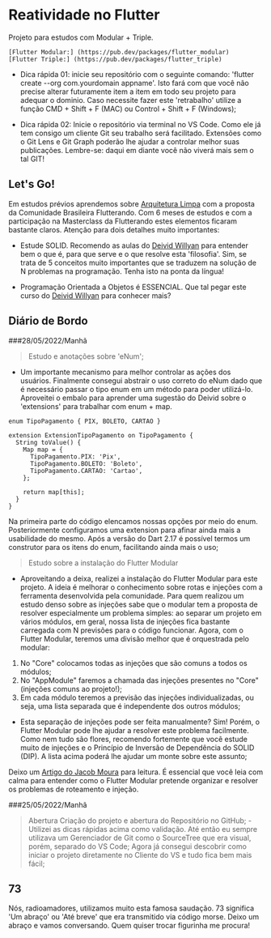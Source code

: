 # Reatividade no Flutter
Projeto para estudos com Modular + Triple.

    [Flutter Modular:] (https://pub.dev/packages/flutter_modular)
    [Flutter Triple:] (https://pub.dev/packages/flutter_triple)

 - Dica rápida 01: inicie seu repositório com o seguinte comando: 'flutter create --org com.yourdomain appname'. Isto fará com que você não precise alterar futuramente item a item em todo seu projeto para adequar o dominio. Caso necessite fazer este 'retrabalho' utilize a função CMD + Shift + F (MAC) ou Control + Shift + F (Windows);

 - Dica rápida 02: Inicie o repositório via terminal no VS Code. Como ele já tem consigo um cliente Git seu trabalho será facilitado. Extensões como o Git Lens e Git Graph poderão lhe ajudar a controlar melhor suas publicações. Lembre-se: daqui em diante você não viverá mais sem o tal GIT!

## Let's Go!

Em estudos prévios aprendemos sobre [Arquitetura Limpa](https://github.com/Flutterando/Clean-Dart) com a proposta da Comunidade Brasileira Flutterando. Com 6 meses de estudos e com a participação na Masterclass da Flutterando estes elementos ficaram bastante claros. Atenção para dois detalhes muito importantes:

- Estude SOLID. Recomendo as aulas do [Deivid Willyan](https://www.youtube.com/watch?v=GtGjo7lX7CI&list=PLRpTFz5_57ctOsMqglte1W_xa-rek-8G9) para entender bem o que é, para que serve e o que resolve esta 'filosofia'. Sim, se trata de 5 conceitos muito importantes que se traduzem na solução de N problemas na programação. Tenha isto na ponta da língua!

- Programação Orientada a Objetos é ESSENCIAL. Que tal pegar este curso do [Deivid Willyan](https://www.youtube.com/watch?v=elUTXYMfGXo&list=PLRpTFz5_57cseSiszvssXO7HKVzOsrI77&index=14) para conhecer mais? 


## Diário de Bordo

###28/05/2022/Manhã 

> Estudo e anotações sobre 'eNum';
- Um importante mecanismo para melhor controlar as ações dos usuários. Finalmente consegui abstrair o uso correto do eNum dado que é necessário passar o tipo enum em um método para poder utilizá-lo. Aproveitei o embalo para aprender uma sugestão do Deivid sobre o 'extensions' para trabalhar com enum + map.

```
enum TipoPagamento { PIX, BOLETO, CARTAO }

extension ExtensionTipoPagamento on TipoPagamento {
  String toValue() {
    Map map = {
      TipoPagamento.PIX: 'Pix',
      TipoPagamento.BOLETO: 'Boleto',
      TipoPagamento.CARTAO: 'Cartao',
    };

    return map[this];
  }
}

```

Na primeira parte do código elencamos nossas opções por meio do enum. Posteriormente configuramos uma extension para afinar ainda mais a usabilidade do mesmo. Após a versão do Dart 2.17 é possível termos um construtor para os itens do enum, facilitando ainda mais o uso;

> Estudo sobre a instalação do Flutter Modular

- Aproveitando a deixa, realizei a instalação do Flutter Modular para este projeto. A ideia é melhorar o conhecimento sobre rotas e injeções com a ferramenta desenvolvida pela comunidade. Para quem realizou um estudo denso sobre as injeções sabe que o modular tem a proposta de resolver especialmente um problema simples: ao separar um projeto em vários módulos, em geral, nossa lista de injeções fica bastante carregada com N previsões para o código funcionar. Agora, com o Flutter Modular, teremos uma divisão melhor que é orquestrada pelo modular: 
    
1. No "Core" colocamos todas as injeções que são comuns a todos os módulos;
2. No "AppModule" faremos a chamada das injeções presentes no "Core" (injeções comuns ao projeto!);
3. Em cada módulo teremos a previsão das injeções individualizadas, ou seja, uma lista separada que é independente dos outros módulos;

- Esta separação de injeções pode ser feita manualmente? Sim! Porém, o Flutter Modular pode lhe ajudar a resolver este problema facilmente. Como nem tudo são flores, recomendo fortemente que você estude muito de injeções e o Princípio de Inversão de Dependência do SOLID (DIP). A lista acima poderá lhe ajudar um monte sobre este assunto;

Deixo um [Artigo do Jacob Moura](https://blog.flutterando.com.br/quais-os-problemas-que-o-flutter-modular-veio-resolver-deaed96b71b3) para leitura. É essencial que você leia com calma para entender como o Flutter Modular pretende organizar e resolver os problemas de roteamento e injeção.

###25/05/2022/Manhã

> Abertura Criação do projeto e abertura do Repositório no GitHub;
    - Utilizei as dicas rápidas acima como validação. Até então eu sempre utilizava um Gerenciador de Git como o SourceTree que era visual, porém, separado do VS Code; Agora já consegui descobrir como iniciar o projeto diretamente no Cliente do VS e tudo fica bem mais fácil;

## 73
Nós, radioamadores, utilizamos muito esta famosa saudação. 73 significa 'Um abraço' ou 'Até breve' que era transmitido via código morse. Deixo um abraço e vamos conversando.
Quem quiser trocar figurinha me procura!
